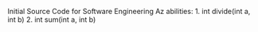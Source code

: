 Initial Source Code for Software Engineering Az
  abilities: 
    1. int divide(int a, int b)
    2. int sum(int a, int b)
